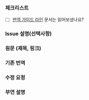 <!--_go spec_ 한글 번역 프로젝트에 공헌해주셔서 감사드립니다! issue 생성하시기 전에, 먼저 아래 사항들을 확인해주시길 바랍니다. (체크리스트의 [ ] 안에는 [x]로 표시해주세요. 금지: [x ], [ x], [✔]) -->

### 체크리스트
- [ ] [번역 가이드 라인](https://github.com/golangkorea/golang-spec#번역-가이드라인) 문서는 읽어보셨나요? 

### Issue 설명(선택사항)
<!-- 이슈를 생성한 이유를 설명해주세요. 번역문 수정이라면 이부분은 생략하셔도 됩니다.-->

### 원문 (제목, 링크)
<!-- 원문 내용 -->

### 기존 번역
<!-- 번역 내용 -->

### 수정 요청
<!-- 수정 내용 -->

### 부연 설명
<!-- 좀 더 자세한 설명을 요구하는 수정 요청일 경우, 번역 내용외 건의 사항 (예를 들어 특정 단어의 Grossary 등록 요청) -->